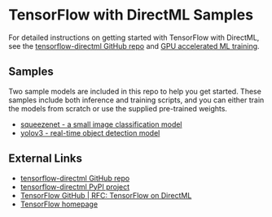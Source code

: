 # TensorFlow with DirectML Samples <!-- omit in toc -->

For detailed instructions on getting started with TensorFlow with DirectML, see the [tensorflow-directml GitHub repo](https://github.com/microsoft/tensorflow-directml) and [GPU accelerated ML training](http://aka.ms/gpuinwsldocs).

## Samples

Two sample models are included in this repo to help you get started. These samples include both inference and training scripts, and you can either train the models from scratch or use the supplied pre-trained weights.

* [squeezenet - a small image classification model](./squeezenet)
* [yolov3 - real-time object detection model](./yolov3)

## External Links

* [tensorflow-directml GitHub repo](https://github.com/microsoft/tensorflow-directml)
* [tensorflow-directml PyPI project](https://pypi.org/project/tensorflow-directml/)
* [TensorFlow GitHub | RFC: TensorFlow on DirectML](https://github.com/tensorflow/community/pull/243)
* [TensorFlow homepage](https://www.tensorflow.org/)
